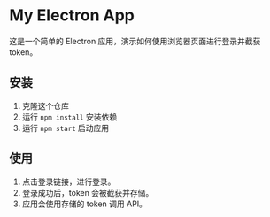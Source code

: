 # My Electron App

这是一个简单的 Electron 应用，演示如何使用浏览器页面进行登录并截获 token。

## 安装

1. 克隆这个仓库
2. 运行 `npm install` 安装依赖
3. 运行 `npm start` 启动应用

## 使用

1. 点击登录链接，进行登录。
2. 登录成功后，token 会被截获并存储。
3. 应用会使用存储的 token 调用 API。